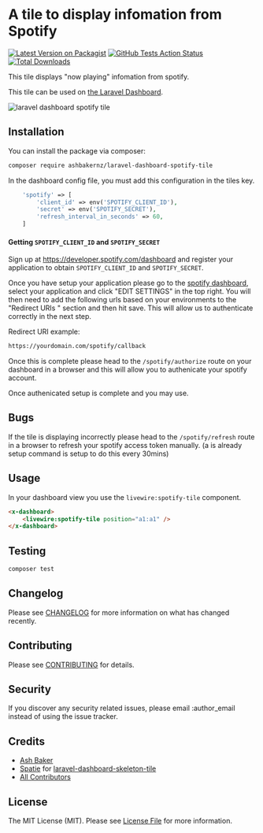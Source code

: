 # A tile to display infomation from Spotify

[![Latest Version on Packagist](https://img.shields.io/packagist/v/ashbakernz/laravel-dashboard-spotify-tile.svg?style=flat-square)](https://packagist.org/packages/ashbakernz/laravel-dashboard-spotify-tile)
[![GitHub Tests Action Status](https://img.shields.io/github/workflow/status/ashbakernz/laravel-dashboard-spotify-tile/run-tests?label=tests)](https://github.com/ashbakernz/laravel-dashboard-spotify-tile/actions?query=workflow%3Arun-tests+branch%3Amaster)
[![Total Downloads](https://img.shields.io/packagist/dt/ashbakernz/laravel-dashboard-spotify-tile.svg?style=flat-square)](https://packagist.org/packages/ashbakernz/laravel-dashboard-spotify-tile)

This tile displays "now playing" infomation from spotify.

This tile can be used on [the Laravel Dashboard](https://docs.spatie.be/laravel-dashboard).

![laravel dashboard spotify tile](https://ashbaker.dev/assets/packages/laravel-dashboard-spotfiy-tile.png)


## Installation

You can install the package via composer:

```bash
composer require ashbakernz/laravel-dashboard-spotify-tile
```

In the dashboard config file, you must add this configuration in the tiles key.

```php
    'spotify' => [
        'client_id' => env('SPOTIFY_CLIENT_ID'),
        'secret' => env('SPOTIFY_SECRET'),
        'refresh_interval_in_seconds' => 60,
    ]
```
#### Getting `SPOTIFY_CLIENT_ID` and `SPOTIFY_SECRET`
Sign up at https://developer.spotify.com/dashboard and register your application to obtain `SPOTIFY_CLIENT_ID` and `SPOTIFY_SECRET`.

Once you have setup your application please go to the [spotify dashboard](https://developer.spotify.com/dashboard/applications), select your application and click "EDIT SETTINGS" in the top right. You will then need to add the following urls based on your environments to the "Redirect URIs
" section and then hit save. This will allow us to authenticate correctly in the next step.

Redirect URI example:
```bash
https://yourdomain.com/spotify/callback
```

Once this is complete please head to the `/spotify/authorize` route on your dashboard in a browser and this will allow you to authenicate your spotify account. 

Once authenicated setup is complete and you may use.

## Bugs
If the tile is displaying incorrectly please head to the `/spotify/refresh` route in a browser to refresh your spotify access token manually. (a is already setup command is setup to do this every 30mins)

## Usage

In your dashboard view you use the `livewire:spotify-tile` component.

```html
<x-dashboard>
    <livewire:spotify-tile position="a1:a1" />
</x-dashboard>
```

## Testing

``` bash
composer test
```

## Changelog

Please see [CHANGELOG](CHANGELOG.md) for more information on what has changed recently.

## Contributing

Please see [CONTRIBUTING](CONTRIBUTING.md) for details.

## Security

If you discover any security related issues, please email :author_email instead of using the issue tracker.

## Credits
- [Ash Baker](https://github.com/ashbakernz)
- [Spatie](https://github.com/spatie/) for [laravel-dashboard-skeleton-tile](https://github.com/spatie/laravel-dashboard-skeleton-tile)
- [All Contributors](../../contributors)

## License

The MIT License (MIT). Please see [License File](LICENSE.md) for more information.
